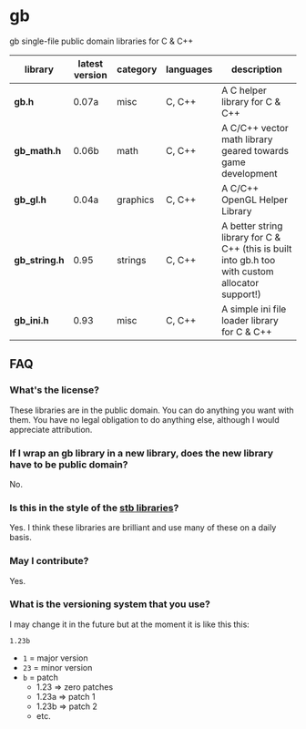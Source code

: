 # gb

gb single-file public domain libraries for C &amp; C++

library         | latest version | category | languages | description
----------------|----------------|----------|-----------|-------------
**gb.h**        | 0.07a          | misc     | C, C++    | A C helper library for C & C++
**gb_math.h**   | 0.06b          | math     | C, C++    | A C/C++ vector math library geared towards game development
**gb_gl.h**     | 0.04a          | graphics | C, C++    | A C/C++ OpenGL Helper Library
**gb_string.h** | 0.95           | strings  | C, C++    | A better string library for C & C++ (this is built into gb.h too with custom allocator support!)
**gb_ini.h**    | 0.93           | misc     | C, C++    | A simple ini file loader library for C & C++


## FAQ

### What's the license?

These libraries are in the public domain. You can do anything you want with them. You have no legal obligation to do anything else, although I would appreciate attribution.

### If I wrap an gb library in a new library, does the new library have to be public domain?

No.

### Is this in the style of the [stb libraries](https://github.com/nothings/stb)?

Yes. I think these libraries are brilliant and use many of these on a daily basis.

### May I contribute?

Yes.

### What is the versioning system that you use?

I may change it in the future but at the moment it is like this this:

`1.23b`

* `1`  = major version
* `23` = minor version
* `b`  = patch
	- 1.23 => zero patches
	- 1.23a => patch 1
	- 1.23b => patch 2
	- etc.

